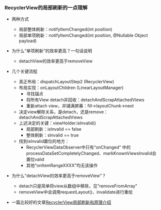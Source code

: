 ### RecyclerView的局部刷新的一点理解
- 两种方式
	- 局部整体刷新：notifyItemChanged(int position)
	- 局部单项刷新：notifyItemChanged(int position, @Nullable Object payload)

- 为什么“单项刷新”的效率更高？一句话说明
	- detachView的效率更高于removeView

- 几个关键流程
	- 真正布局：dispatchLayoutStep2 (RecyclerView)
	- 布局实现：onLayoutChildren (LinearLayoutManager)
		- 寻找锚点
		- 将所有View detach并回收：detachAndScrapAttachedViews
		- 重新attach view，并铺满屏幕：fill->layoutChunk->next
	- 决定view解除关系，是detach，还是remove：detachAndScrapAttachedViews
	- 上述决定的关键：viewHolder.isInvalid()
		- 局部刷新：isInvalid == false
		- 整体刷新：sInvalid == true
	- 找到isInvalid置位的地方：
		- RecyclerViewDataObserver中只有“onChanged” 中的processDataSetCompletelyChanged、markKnownViewsInvalid会置位valid
		- 其他“onItemRangeXXXX”均无该操作

- 为什么“detachView的效率更高于removeView”？
	-  detach只是简单将view从数组中移除，见"removeFromArray"
	-  removeView中会调用requestLayout()、invalidate进行重绘

- 一篇比较好的文章[RecyclerView局部刷新和原理介绍](https://blog.csdn.net/ZHXLXH/article/details/88344955)
